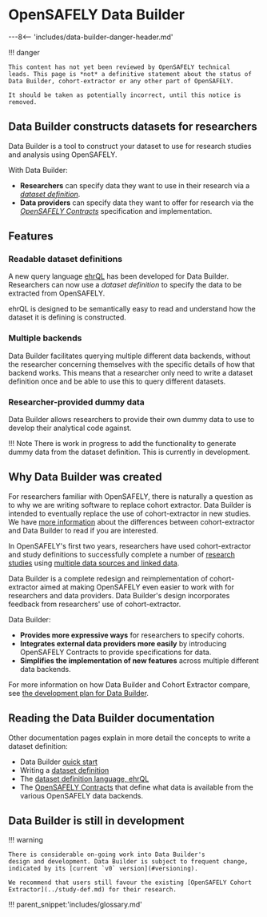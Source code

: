 # OpenSAFELY Data Builder

---8<-- 'includes/data-builder-danger-header.md'

!!! danger

    This content has not yet been reviewed by OpenSAFELY technical
    leads. This page is *not* a definitive statement about the status of
    Data Builder, cohort-extractor or any other part of OpenSAFELY.

    It should be taken as potentially incorrect, until this notice is
    removed.

## Data Builder constructs datasets for researchers

Data Builder is a tool to construct your dataset to use for research studies
and analysis using OpenSAFELY.

With Data Builder:

* **Researchers** can specify data they want to use in their research via a
  [*dataset definition*](dataset-definition.md).
* **Data providers** can specify data they want to offer for research
  via the [*OpenSAFELY Contracts*](contracts/index.md)
  specification and implementation.

## Features
### Readable dataset definitions

A new query language [ehrQL](ehrql/index.md) has been developed for
Data Builder. Researchers can now use a *dataset definition* to specify
the data to be extracted from OpenSAFELY.

ehrQL is designed to be semantically easy to
read and understand how the dataset it is defining is constructed.

### Multiple backends

Data Builder facilitates querying multiple different data backends,
without the researcher concerning themselves with the specific details
of how that backend works. This means that a researcher only need
to write a dataset definition once and be able to use this to
query different datasets.

### Researcher-provided dummy data
Data Builder allows researchers to provide their own dummy data to
use to develop their analytical code against.

!!! Note
There is work in progress to add the functionality to generate dummy data
from the dataset definition. This is currently in development.

## Why Data Builder was created
For researchers familiar with OpenSAFELY, there is naturally a question as
to why we are writing software to replace cohort extractor. Data Builder is
intended to eventually replace the use of cohort-extractor in new studies.
We have [more information](comparison-with-cohort-extractor.md) about the
differences between cohort-extractor and Data Builder to read if you are
interested.

In OpenSAFELY's first two years, researchers have used cohort-extractor
and study definitions to successfully complete a number of [research
studies](https://www.opensafely.org/research/) using [multiple data
sources and linked data](../data-sources/index.md).

Data Builder is a complete redesign and reimplementation of
cohort-extractor aimed at making OpenSAFELY even easier to work with for
researchers and data providers. Data Builder's design incorporates
feedback from researchers' use of cohort-extractor.

Data Builder:

* **Provides more expressive ways** for researchers to specify cohorts.
* **Integrates external data providers more easily** by introducing
  OpenSAFELY Contracts to provide specifications for data.
* **Simplifies the implementation of new features** across multiple
  different data backends.

For more information on how Data Builder and Cohort Extractor compare,
see [the development plan for Data Builder](comparison-with-cohort-extractor.md).

## Reading the Data Builder documentation
Other documentation pages explain in more detail the concepts to write a
dataset definition:

* Data Builder [quick start](quick-start.md)
* Writing a [dataset definition](dataset-definition.md)
* The [dataset definition language, ehrQL](ehrql/index.md)
* The [OpenSAFELY Contracts](contracts/index.md) that define what data
  is available from the various OpenSAFELY data backends.

## Data Builder is still in development

!!! warning

    There is considerable on-going work into Data Builder's
    design and development. Data Builder is subject to frequent change,
    indicated by its [current `v0` version](#versioning).

    We recommend that users still favour the existing [OpenSAFELY Cohort
    Extractor](../study-def.md) for their research.




!!! parent_snippet:'includes/glossary.md'
